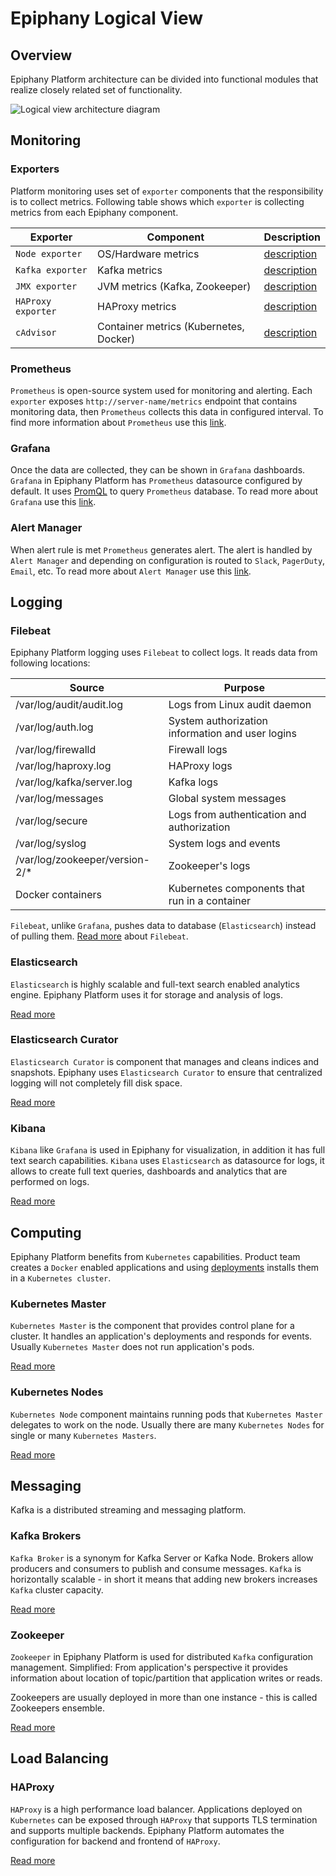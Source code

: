 # Epiphany Logical View

## Overview

Epiphany Platform architecture can be divided into functional modules that realize closely related set of functionality.

![Logical view architecture diagram](diagrams/logical-view/logical-view-diagram.svg)

## Monitoring

### Exporters

Platform monitoring uses set of `exporter` components that the responsibility is to collect metrics. Following table shows which `exporter` is collecting metrics from each Epiphany component.

Exporter | Component | Description
--- | --- | ---
`Node exporter` | OS/Hardware metrics | [description](https://prometheus.io/docs/guides/node-exporter/)
`Kafka exporter` | Kafka metrics | [description](https://github.com/danielqsj/kafka_exporter)
`JMX exporter` | JVM metrics (Kafka, Zookeeper) | [description](https://github.com/prometheus/jmx_exporter)
`HAProxy exporter` | HAProxy metrics | [description](https://github.com/prometheus/haproxy_exporter)
`cAdvisor` | Container metrics (Kubernetes, Docker) | [description](https://prometheus.io/docs/guides/cadvisor/)

### Prometheus

`Prometheus` is open-source system used for monitoring and alerting. Each `exporter` exposes `http://server-name/metrics` endpoint that contains monitoring data, then `Prometheus` collects this data in configured interval. To find more information about `Prometheus` use this [link](https://prometheus.io/docs/introduction/overview/).

### Grafana

Once the data are collected, they can be shown in `Grafana` dashboards. `Grafana` in Epiphany Platform has `Prometheus` datasource configured by default. It uses [PromQL](https://prometheus.io/docs/prometheus/latest/querying/basics/) to query `Prometheus` database. To read more about `Grafana` use this [link](https://grafana.com/).

### Alert Manager

When alert rule is met `Prometheus` generates alert.
The alert is handled by `Alert Manager` and depending on configuration is routed to `Slack`, `PagerDuty`, `Email`, etc. To read more about `Alert Manager` use this [link](https://prometheus.io/docs/alerting/alertmanager/).

## Logging

### Filebeat

Epiphany Platform logging uses `Filebeat` to collect logs. It reads data from following locations:

Source | Purpose  
--- | ---  
/var/log/audit/audit.log | Logs from Linux audit daemon
/var/log/auth.log | System authorization information and user logins
/var/log/firewalld | Firewall logs
/var/log/haproxy.log | HAProxy logs
/var/log/kafka/server.log | Kafka logs
/var/log/messages | Global system messages
/var/log/secure | Logs from authentication and authorization
/var/log/syslog | System logs and events
/var/log/zookeeper/version-2/* | Zookeeper's logs
Docker containers | Kubernetes components that run in a container

`Filebeat`, unlike `Grafana`, pushes data to database (`Elasticsearch`) instead of pulling them.
[Read more](https://www.elastic.co/products/beats/filebeat) about `Filebeat`.

### Elasticsearch

`Elasticsearch` is highly scalable and full-text search enabled analytics engine. Epiphany Platform uses it for storage and analysis of logs.

[Read more](https://www.elastic.co/guide/en/elasticsearch/reference/current/index.html)

### Elasticsearch Curator

`Elasticsearch Curator` is component that manages and cleans indices and snapshots. Epiphany uses `Elasticsearch Curator` to ensure that centralized logging will not completely fill disk space.

[Read more](https://www.elastic.co/guide/en/elasticsearch/client/curator/5.5/index.html)

### Kibana

`Kibana` like `Grafana` is used in Epiphany for visualization, in addition it has full text search capabilities. `Kibana` uses `Elasticsearch` as datasource for logs, it allows to create full text queries, dashboards and analytics that are performed on logs.

[Read more](https://www.elastic.co/products/kibana)

## Computing

Epiphany Platform benefits from `Kubernetes` capabilities. Product team creates a `Docker` enabled applications and using [deployments](https://kubernetes.io/docs/concepts/workloads/controllers/deployment/) installs them in a `Kubernetes cluster`.

### Kubernetes Master

`Kubernetes Master` is the component that provides control plane for a cluster. It handles an application's deployments and responds for events. Usually `Kubernetes Master` does not run application's pods.

[Read more](https://kubernetes.io/docs/concepts/overview/components/#master-components)

### Kubernetes Nodes

`Kubernetes Node` component maintains running pods that `Kubernetes Master` delegates to work on the node. Usually there are many `Kubernetes Nodes` for single or many `Kubernetes Masters`.

[Read more](https://kubernetes.io/docs/concepts/overview/components/#node-components)

## Messaging

Kafka is a distributed streaming and messaging platform.

### Kafka Brokers

`Kafka Broker` is a synonym for Kafka Server or Kafka Node. Brokers allow producers and consumers to publish and consume messages. `Kafka` is horizontally scalable - in short it means that adding new brokers increases `Kafka` cluster capacity.

[Read more](https://kafka.apache.org/documentation/)

### Zookeeper

`Zookeeper` in Epiphany Platform is used for distributed `Kafka` configuration management. Simplified: From application's perspective it provides information about location of topic/partition that application writes or reads.

Zookeepers are usually deployed in more than one instance - this is called Zookeepers ensemble.

[Read more](https://cwiki.apache.org/confluence/display/ZOOKEEPER/Index)

## Load Balancing

### HAProxy

`HAProxy` is a high performance load balancer. Applications deployed on `Kubernetes` can be exposed through `HAProxy` that supports TLS termination and supports multiple backends.
Epiphany Platform automates the configuration for backend and frontend of `HAProxy`.

[Read more](http://www.haproxy.org/#desc)